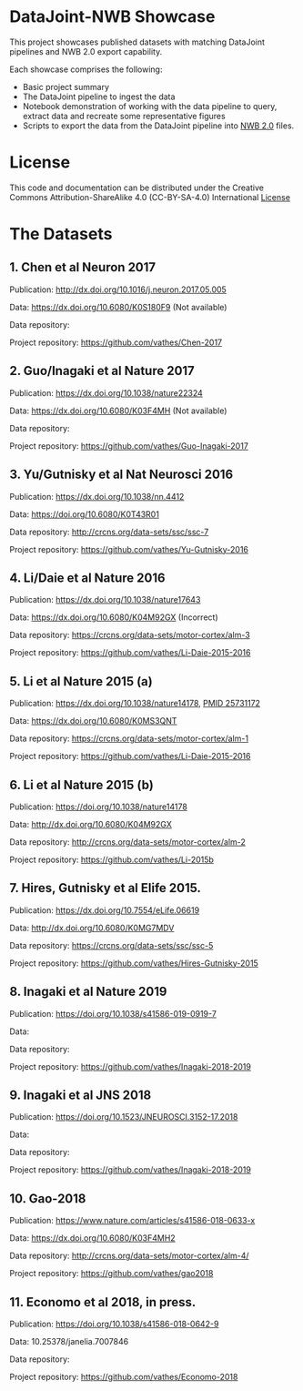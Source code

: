 # DataJoint-NWB Showcase

This project showcases published datasets with matching DataJoint pipelines and NWB 2.0 export capability.

Each showcase comprises the following:

* Basic project summary
* The DataJoint pipeline to ingest the data
* Notebook demonstration of working with the data pipeline to query, extract data and recreate some representative figures
* Scripts to export the data from the DataJoint pipeline into [NWB 2.0](https://www.nwb.org/2017/11/11/nwb-2-0-beta-released/) files.

# License
This code and documentation can be distributed under the Creative Commons Attribution-ShareAlike 4.0 (CC-BY-SA-4.0) International [License](LICENSE.md)

# The Datasets

## 1. Chen et al Neuron 2017

Publication: http://dx.doi.org/10.1016/j.neuron.2017.05.005

Data: https://dx.doi.org/10.6080/K0S180F9 (Not available)

Data repository:

Project repository: https://github.com/vathes/Chen-2017

## 2. Guo/Inagaki et al Nature 2017

Publication: https://dx.doi.org/10.1038/nature22324

Data: https://dx.doi.org/10.6080/K03F4MH (Not available)

Data repository: 

Project repository: https://github.com/vathes/Guo-Inagaki-2017

## 3. Yu/Gutnisky et al Nat Neurosci 2016

Publication: https://dx.doi.org/10.1038/nn.4412

Data: https://doi.org/10.6080/K0T43R01 

Data repository: http://crcns.org/data-sets/ssc/ssc-7

Project repository: https://github.com/vathes/Yu-Gutnisky-2016

## 4. Li/Daie et al Nature 2016

Publication: https://dx.doi.org/10.1038/nature17643 

Data: https://dx.doi.org/10.6080/K04M92GX (Incorrect)

Data repository: https://crcns.org/data-sets/motor-cortex/alm-3

Project repository: https://github.com/vathes/Li-Daie-2015-2016

## 5. Li et al Nature 2015 (a)

Publication:  https://dx.doi.org/10.1038/nature14178, [PMID 25731172](https://www.ncbi.nlm.nih.gov/pubmed/25731172)

Data: https://dx.doi.org/10.6080/K0MS3QNT

Data repository: https://crcns.org/data-sets/motor-cortex/alm-1

Project repository: https://github.com/vathes/Li-Daie-2015-2016

## 6. Li et al Nature 2015 (b)

Publication: https://doi.org/10.1038/nature14178

Data: http://dx.doi.org/10.6080/K04M92GX

Data repository: http://crcns.org/data-sets/motor-cortex/alm-2

Project repository: https://github.com/vathes/Li-2015b

## 7. Hires, Gutnisky et al Elife 2015.

Publication: https://dx.doi.org/10.7554/eLife.06619

Data: http://dx.doi.org/10.6080/K0MG7MDV

Data repository: https://crcns.org/data-sets/ssc/ssc-5

Project repository: https://github.com/vathes/Hires-Gutnisky-2015

## 8. Inagaki et al Nature 2019

Publication: https://doi.org/10.1038/s41586-019-0919-7

Data:

Data repository:

Project repository: https://github.com/vathes/Inagaki-2018-2019

## 9. Inagaki et al JNS 2018 

Publication: https://doi.org/10.1523/JNEUROSCI.3152-17.2018

Data:

Data repository:

Project repository: https://github.com/vathes/Inagaki-2018-2019

## 10. Gao-2018 

Publication: https://www.nature.com/articles/s41586-018-0633-x

Data: https://dx.doi.org/10.6080/K03F4MH2

Data repository: http://crcns.org/data-sets/motor-cortex/alm-4/

Project repository: https://github.com/vathes/gao2018

## 11. Economo et al 2018, in press. 

Publication: https://doi.org/10.1038/s41586-018-0642-9

Data: 10.25378/janelia.7007846

Data repository: 

Project repository: https://github.com/vathes/Economo-2018

